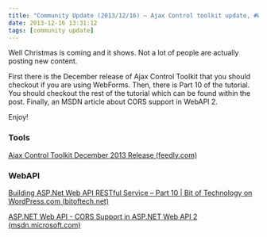 ```yaml
---
title: "Community Update (2013/12/16) – Ajax Control toolkit update, #WebAPI tutorial and #cors in WebAPI 2"
date: 2013-12-16 13:31:12
tags: [community update]
---
```


Well Christmas is coming and it shows. Not a lot of people are actually posting new content.

First there is the December release of Ajax Control Toolkit that you should checkout if you are using WebForms. Then, there is Part 10 of the tutorial. You should checkout the rest of the tutorial which can be found within the post. Finally, an MSDN article about CORS support in WebAPI 2.

Enjoy!

### Tools

[Ajax Control Toolkit December 2013 Release (feedly.com)](http://feedly.com/e/QsLxSjnt)

### WebAPI

[Building ASP.Net Web API RESTful Service – Part 10 | Bit of Technology on WordPress.com (bitoftech.net)](http://bitoftech.net/2013/12/16/asp-net-web-api-versioning-accept-header-query-string/)

[ASP.NET Web API - CORS Support in ASP.NET Web API 2 (msdn.microsoft.com)](http://msdn.microsoft.com/en-us/magazine/dn532203.aspx?utm_source=twitterfeed&amp;utm_medium=twitter)